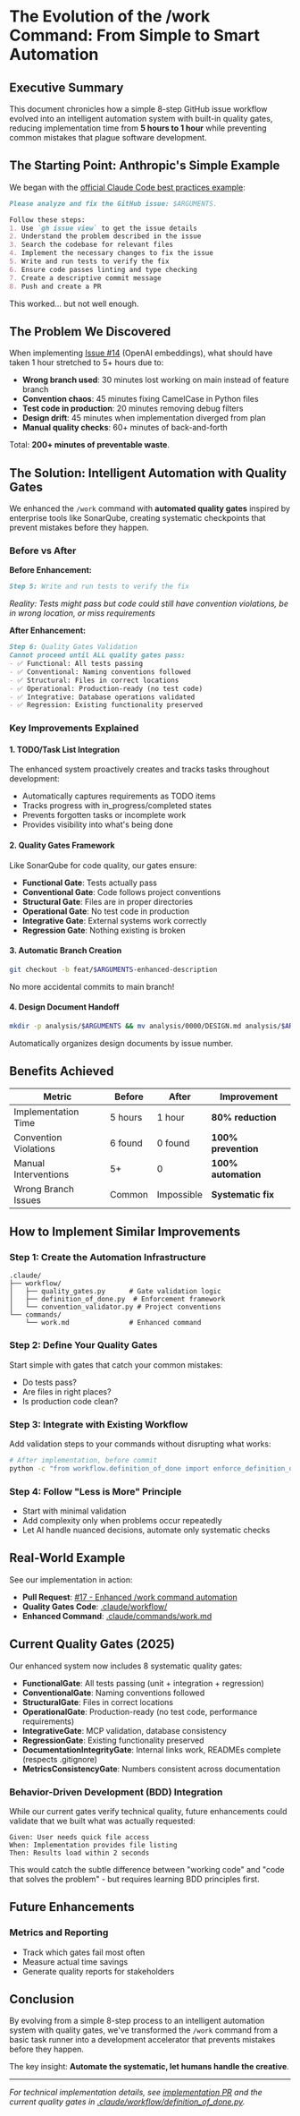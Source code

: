 # The Evolution of the /work Command: From Simple to Smart Automation

## Executive Summary

This document chronicles how a simple 8-step GitHub issue workflow evolved into an intelligent automation system with built-in quality gates, reducing implementation time from **5 hours to 1 hour** while preventing common mistakes that plague software development.

## The Starting Point: Anthropic's Simple Example

We began with the [official Claude Code best practices example](https://www.anthropic.com/engineering/claude-code-best-practices):

```markdown
Please analyze and fix the GitHub issue: $ARGUMENTS.

Follow these steps:
1. Use `gh issue view` to get the issue details
2. Understand the problem described in the issue
3. Search the codebase for relevant files
4. Implement the necessary changes to fix the issue
5. Write and run tests to verify the fix
6. Ensure code passes linting and type checking
7. Create a descriptive commit message
8. Push and create a PR
```

This worked... but not well enough.

## The Problem We Discovered

When implementing [Issue #14](https://github.com/dzivkovi/neo4j-for-surveillance-poc-3/issues/14) (OpenAI embeddings), what should have taken 1 hour stretched to 5+ hours due to:

- **Wrong branch used**: 30 minutes lost working on main instead of feature branch
- **Convention chaos**: 45 minutes fixing CamelCase in Python files
- **Test code in production**: 20 minutes removing debug filters
- **Design drift**: 45 minutes when implementation diverged from plan
- **Manual quality checks**: 60+ minutes of back-and-forth

Total: **200+ minutes of preventable waste**.

## The Solution: Intelligent Automation with Quality Gates

We enhanced the `/work` command with **automated quality gates** inspired by enterprise tools like SonarQube, creating systematic checkpoints that prevent mistakes before they happen.

### Before vs After

**Before Enhancement:**
```markdown
Step 5: Write and run tests to verify the fix
```
*Reality: Tests might pass but code could still have convention violations, be in wrong location, or miss requirements*

**After Enhancement:**
```markdown
Step 6: Quality Gates Validation
Cannot proceed until ALL quality gates pass:
- ✅ Functional: All tests passing
- ✅ Conventional: Naming conventions followed  
- ✅ Structural: Files in correct locations
- ✅ Operational: Production-ready (no test code)
- ✅ Integrative: Database operations validated
- ✅ Regression: Existing functionality preserved
```

### Key Improvements Explained

#### 1. **TODO/Task List Integration**
The enhanced system proactively creates and tracks tasks throughout development:
- Automatically captures requirements as TODO items
- Tracks progress with in_progress/completed states
- Prevents forgotten tasks or incomplete work
- Provides visibility into what's being done

#### 2. **Quality Gates Framework**
Like SonarQube for code quality, our gates ensure:
- **Functional Gate**: Tests actually pass
- **Conventional Gate**: Code follows project conventions
- **Structural Gate**: Files are in proper directories
- **Operational Gate**: No test code in production
- **Integrative Gate**: External systems work correctly
- **Regression Gate**: Nothing existing is broken

#### 3. **Automatic Branch Creation**
```bash
git checkout -b feat/$ARGUMENTS-enhanced-description
```
No more accidental commits to main branch!

#### 4. **Design Document Handoff**
```bash
mkdir -p analysis/$ARGUMENTS && mv analysis/0000/DESIGN.md analysis/$ARGUMENTS/DESIGN.md
```
Automatically organizes design documents by issue number.

## Benefits Achieved

| Metric | Before | After | Improvement |
|--------|--------|-------|-------------|
| Implementation Time | 5 hours | 1 hour | **80% reduction** |
| Convention Violations | 6 found | 0 found | **100% prevention** |
| Manual Interventions | 5+ | 0 | **100% automation** |
| Wrong Branch Issues | Common | Impossible | **Systematic fix** |

## How to Implement Similar Improvements

### Step 1: Create the Automation Infrastructure
```
.claude/
├── workflow/
│   ├── quality_gates.py      # Gate validation logic
│   ├── definition_of_done.py  # Enforcement framework
│   └── convention_validator.py # Project conventions
└── commands/
    └── work.md               # Enhanced command
```

### Step 2: Define Your Quality Gates
Start simple with gates that catch your common mistakes:
- Do tests pass?
- Are files in right places?
- Is production code clean?

### Step 3: Integrate with Existing Workflow
Add validation steps to your commands without disrupting what works:
```bash
# After implementation, before commit
python -c "from workflow.definition_of_done import enforce_definition_of_done; enforce_definition_of_done()"
```

### Step 4: Follow "Less is More" Principle
- Start with minimal validation
- Add complexity only when problems occur repeatedly
- Let AI handle nuanced decisions, automate only systematic checks

## Real-World Example

See our implementation in action:
- **Pull Request**: [#17 - Enhanced /work command automation](https://github.com/dzivkovi/neo4j-for-surveillance-poc-3/pull/17)
- **Quality Gates Code**: [.claude/workflow/](https://github.com/dzivkovi/neo4j-for-surveillance-poc-3/tree/feat/16-enhanced-work-automation/.claude/workflow)
- **Enhanced Command**: [.claude/commands/work.md](https://github.com/dzivkovi/neo4j-for-surveillance-poc-3/blob/feat/16-enhanced-work-automation/.claude/commands/work.md)

## Current Quality Gates (2025)

Our enhanced system now includes 8 systematic quality gates:

- **FunctionalGate**: All tests passing (unit + integration + regression)
- **ConventionalGate**: Naming conventions followed  
- **StructuralGate**: Files in correct locations
- **OperationalGate**: Production-ready (no test code, performance requirements)
- **IntegrativeGate**: MCP validation, database consistency
- **RegressionGate**: Existing functionality preserved
- **DocumentationIntegrityGate**: Internal links work, READMEs complete (respects .gitignore)
- **MetricsConsistencyGate**: Numbers consistent across documentation

### Behavior-Driven Development (BDD) Integration
While our current gates verify technical quality, future enhancements could validate that we built what was actually requested:

```gherkin
Given: User needs quick file access
When: Implementation provides file listing
Then: Results load within 2 seconds
```

This would catch the subtle difference between "working code" and "code that solves the problem" - but requires learning BDD principles first.

## Future Enhancements

### Metrics and Reporting
- Track which gates fail most often
- Measure actual time savings
- Generate quality reports for stakeholders

## Conclusion

By evolving from a simple 8-step process to an intelligent automation system with quality gates, we've transformed the `/work` command from a basic task runner into a development accelerator that prevents mistakes before they happen.

The key insight: **Automate the systematic, let humans handle the creative**.

---

*For technical implementation details, see [implementation PR](https://github.com/dzivkovi/neo4j-for-surveillance-poc-3/pull/17) and the current quality gates in [.claude/workflow/definition_of_done.py](./.claude/workflow/definition_of_done.py).*
